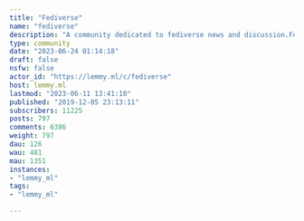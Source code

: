 ```yaml
---
title: "Fediverse" 
name: "fediverse"
description: "A community dedicated to fediverse news and discussion.Fediverse is a portmanteau of federation and universe.Getting started on Fediverse;- What is the fediverse?  - [Short ver.](https://torresjrjr.com/archive/2020-07-20-what-is-the-fediverse)  - [Full ver.](https://torresjrjr.com/archive/2020-07-19-guide-to-the-fediverse)- [Fediverse Platforms](https://fediverse.party)- [How to run your own community](https://runyourown.social/)"
type: community
date: "2023-06-24 01:14:18"
draft: false
nsfw: false
actor_id: "https://lemmy.ml/c/fediverse"
host: lemmy.ml
lastmod: "2023-06-11 13:41:10"
published: "2019-12-05 23:13:11"
subscribers: 11225
posts: 797
comments: 6386
weight: 797
dau: 126
wau: 481
mau: 1351
instances:
- "lemmy_ml"
tags: 
- "lemmy_ml"

---
```

